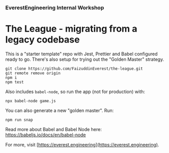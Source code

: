 ### EverestEngineering Internal Workshop
# The League - migrating from a legacy codebase

This is a "starter template" repo with Jest, Prettier and Babel configured ready to go.
There's also setup for trying out the "Golden Master" strategy.

```shell
git clone https://github.com/FaizuddinEverest/the-league.git
git remote remove origin
npm i
npm test
```

Also includes `babel-node`, so run the app (not for production) with:
```shell
npx babel-node game.js
```

You can also generate a new "golden master". Run:
```shell
npm run snap
```

Read more about Babel and Babel Node here: https://babeljs.io/docs/en/babel-node

For more, visit [https://everest.engineering](https://everest.engineering).
